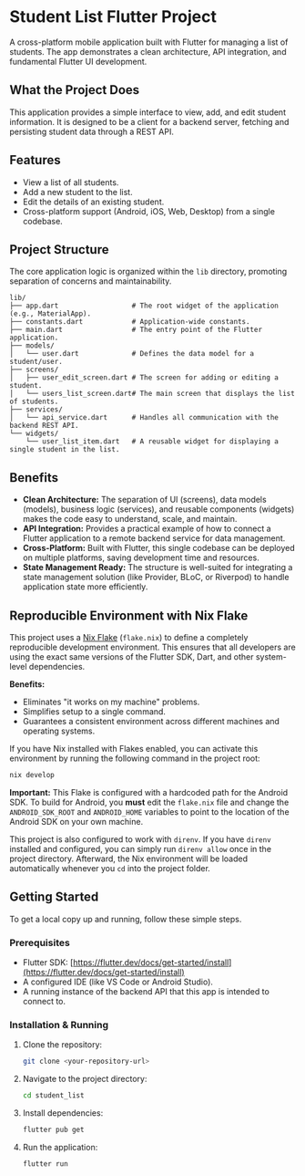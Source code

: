 # Student List Flutter Project

A cross-platform mobile application built with Flutter for managing a list of students. The app demonstrates a clean architecture, API integration, and fundamental Flutter UI development.

## What the Project Does

This application provides a simple interface to view, add, and edit student information. It is designed to be a client for a backend server, fetching and persisting student data through a REST API.

## Features

- View a list of all students.
- Add a new student to the list.
- Edit the details of an existing student.
- Cross-platform support (Android, iOS, Web, Desktop) from a single codebase.

## Project Structure

The core application logic is organized within the `lib` directory, promoting separation of concerns and maintainability.

```
lib/
├── app.dart                  # The root widget of the application (e.g., MaterialApp).
├── constants.dart            # Application-wide constants.
├── main.dart                 # The entry point of the Flutter application.
├── models/
│   └── user.dart             # Defines the data model for a student/user.
├── screens/
│   ├── user_edit_screen.dart # The screen for adding or editing a student.
│   └── users_list_screen.dart# The main screen that displays the list of students.
├── services/
│   └── api_service.dart      # Handles all communication with the backend REST API.
└── widgets/
    └── user_list_item.dart   # A reusable widget for displaying a single student in the list.
```

## Benefits

- **Clean Architecture:** The separation of UI (screens), data models (models), business logic (services), and reusable components (widgets) makes the code easy to understand, scale, and maintain.
- **API Integration:** Provides a practical example of how to connect a Flutter application to a remote backend service for data management.
- **Cross-Platform:** Built with Flutter, this single codebase can be deployed on multiple platforms, saving development time and resources.
- **State Management Ready:** The structure is well-suited for integrating a state management solution (like Provider, BLoC, or Riverpod) to handle application state more efficiently.

## Reproducible Environment with Nix Flake

This project uses a [Nix Flake](https://nixos.wiki/wiki/Flakes) (`flake.nix`) to define a completely reproducible development environment. This ensures that all developers are using the exact same versions of the Flutter SDK, Dart, and other system-level dependencies.

**Benefits:**
- Eliminates "it works on my machine" problems.
- Simplifies setup to a single command.
- Guarantees a consistent environment across different machines and operating systems.

If you have Nix installed with Flakes enabled, you can activate this environment by running the following command in the project root:

```sh
nix develop
```

**Important:** This Flake is configured with a hardcoded path for the Android SDK. To build for Android, you **must** edit the `flake.nix` file and change the `ANDROID_SDK_ROOT` and `ANDROID_HOME` variables to point to the location of the Android SDK on your own machine.

This project is also configured to work with `direnv`. If you have `direnv` installed and configured, you can simply run `direnv allow` once in the project directory. Afterward, the Nix environment will be loaded automatically whenever you `cd` into the project folder.

## Getting Started

To get a local copy up and running, follow these simple steps.

### Prerequisites

- Flutter SDK: [https://flutter.dev/docs/get-started/install](https://flutter.dev/docs/get-started/install)
- A configured IDE (like VS Code or Android Studio).
- A running instance of the backend API that this app is intended to connect to.

### Installation & Running

1.  Clone the repository:
    ```sh
    git clone <your-repository-url>
    ```
2.  Navigate to the project directory:
    ```sh
    cd student_list
    ```
3.  Install dependencies:
    ```sh
    flutter pub get
    ```
4.  Run the application:
    ```sh
    flutter run
    ```
